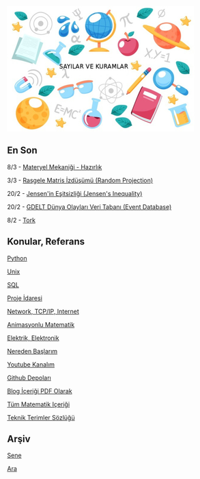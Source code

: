 
![](sk.jpg)

## En Son

8/3 - [Materyel Mekaniği - Hazırlık](https://burakbayramli.github.io/dersblog/phy/phy_020_strs_00/materyel_mekanigi__hazirlik.html)

3/3 - [Rasgele Matris İzdüşümü (Random Projection)](https://burakbayramli.github.io/dersblog/sk/2022/11/paralel-lineer-cebir.html#random)

20/2 - [Jensen'in Eşitsizliği (Jensen's Inequality)](https://burakbayramli.github.io/dersblog/stat/stat_176_app2/ekler.html#jensen)

20/2 - [GDELT Dünya Olayları Veri Tabanı (Event Database)](https://burakbayramli.github.io/dersblog/sk/2021/09/gdelt-olay-veritabani.html)

8/2 - [Tork](https://burakbayramli.github.io/dersblog/phy/phy_005_basics_02/temel_fizik_2_donussel_kuvvet.html#tork)

## Konular, Referans

[Python](2016/01/python-dil-ogrenimi.html)

[Unix](2020/07/unix.html)

[SQL](2012/03/sql.html)

[Proje İdaresi](2020/07/proje-idaresi.html)

[Network, TCP/IP, Internet](2000/10/network.html)

[Animasyonlu Matematik](https://www.youtube.com/channel/UCx64ou5qw0Q9LLkwE8xSNEg)

[Elektrik, Elektronik](2020/08/elektronik.html)

[Nereden Başlarım](2019/01/nereden.html)

[Youtube Kanalım](https://www.youtube.com/channel/UCMAUsgUq5ODy8kMnJlUBUdQ)

[Github Depoları](https://github.com/burakbayramli)

[Blog İçeriği PDF Olarak](https://drive.google.com/uc?export=view&id=1Yq6ovajFbXFWurbiFNhXOl0iN5NlkKtE)

[Tüm Matematik Içeriği](https://burakbayramli.github.io/dersblog/)

[Teknik Terimler Sözlüğü](https://burakbayramli.github.io/dersblog/algs/dict/teknik_terimler_sozlugu.html)

## Arşiv

[Sene](year.html)

[Ara](ara.html)



